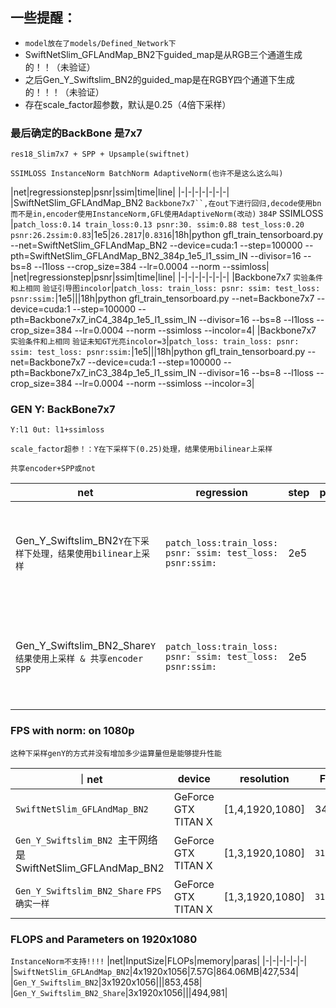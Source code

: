 ## 一些提醒：
 * `model放在了models/Defined_Network下`
 * SwiftNetSlim_GFLAndMap_BN2下guided_map是从RGB三个通道生成的！！（未验证）
 * 之后Gen_Y_Swiftslim_BN2的guided_map是在RGBY四个通道下生成的！！！（未验证）
 * 存在scale_factor超参数，默认是0.25（4倍下采样）



### 最后确定的BackBone 是7x7
`res18_Slim7x7 + SPP + Upsample(swiftnet)`

`SSIMLOSS InstanceNorm BatchNorm AdaptiveNorm(也许不是这么这么叫)`

|net|regressionstep|psnr|ssim|time|line|
|-|-|-|-|-|-|-|
|SwiftNetSlim_GFLAndMap_BN2 `Backbone7x7``,在out下进行回归,decode使用bn而不是in,encoder使用InstanceNorm,GFL使用AdaptiveNorm(改动)` `384P` SSIMLOSS |`patch_loss:0.14 train_loss:0.13 psnr:30. ssim:0.88 test_loss:0.20 psnr:26.2ssim:0.83`|1e5|`26.2817`|`0.8316`|18h|python gfl_train_tensorboard.py --net=SwiftNetSlim_GFLAndMap_BN2 --device=cuda:1 --step=100000 --pth=SwiftNetSlim_GFLAndMap_BN2_384p_1e5_l1_ssim_IN --divisor=16 --bs=8 --l1loss --crop_size=384 --lr=0.0004 --norm --ssimloss|
|net|regressionstep|psnr|ssim|time|line|
|-|-|-|-|-|-|-|
|Backbone7x7 `实验条件和上相同` `验证引导图incolor`|`patch_loss: train_loss: psnr: ssim: test_loss: psnr:ssim:`|1e5|||18h|python gfl_train_tensorboard.py --net=Backbone7x7 --device=cuda:1 --step=100000 --pth=Backbone7x7_inC4_384p_1e5_l1_ssim_IN --divisor=16 --bs=8 --l1loss --crop_size=384 --lr=0.0004 --norm --ssimloss --incolor=4|
|Backbone7x7 `实验条件和上相同` `验证未知GT光亮incolor=3`|`patch_loss: train_loss: psnr: ssim: test_loss: psnr:ssim:`|1e5|||18h|python gfl_train_tensorboard.py --net=Backbone7x7 --device=cuda:1 --step=100000 --pth=Backbone7x7_inC3_384p_1e5_l1_ssim_IN --divisor=16 --bs=8 --l1loss --crop_size=384 --lr=0.0004 --norm --ssimloss --incolor=3|

### GEN Y: BackBone7x7 

`Y:l1 0ut: l1+ssimloss `

`scale_factor超参！：Y在下采样下(0.25)处理，结果使用bilinear上采样`

`共享encoder+SPP或not`


|net|regression|step|psnr|ssim|time|line|
|-|-|-|-|-|-|-|
|Gen_Y_Swiftslim_BN2`Y在下采样下处理，结果使用bilinear上采样`|`patch_loss:train_loss: psnr: ssim: test_loss: psnr:ssim:`|2e5|||18h|python Gen_Y_train_tensorboard.py --device='cuda:0' --steps=200000 --lr=0.0004 --pth=Gen_Y_Swiftslim_BN2_384p_2e5_l1_ssim --divisor=16 --bs=8 --l1loss --crop_size=384 --norm --net=Gen_Y_Swiftslim_BN2 --scale_factor=0.25 --ssimloss|
|Gen_Y_Swiftslim_BN2_Share`Y结果使用上采样 & 共享encoder SPP`|`patch_loss:train_loss: psnr: ssim: test_loss: psnr:ssim:`|2e5|||18h|python Gen_Y_Share_train_tensorboard.py --device='cuda:2' --steps=200000 --lr=0.0004 --pth=Gen_Y_Swiftslim_BN2_Share_384p_2e5_l1 --divisor=16 --bs=8 --l1loss --crop_size=384 --norm --net=Gen_Y_Swiftslim_BN2_Share --scale_factor=0.25 --ssimloss|


### FPS with norm: on 1080p

`这种下采样genY的方式并没有增加多少运算量但是能够提升性能`

｜net|device|resolution|FPS|avg_infer_decay|
|-|-|-|-|-|
|`SwiftNetSlim_GFLAndMap_BN2`|GeForce GTX TITAN X|[1,4,1920,1080]|34.86|0.028|
|`Gen_Y_Swiftslim_BN2 `主干网络是SwiftNetSlim_GFLAndMap_BN2|GeForce GTX TITAN X|[1,3,1920,1080]|`31.5`|`0.031`|
|`Gen_Y_Swiftslim_BN2_Share` `FPS确实一样`|GeForce GTX TITAN X|[1,3,1920,1080]|`31.5`|`0.031`|

### FLOPS and Parameters on 1920x1080 
`InstanceNorm不支持!!!!`
|net|InputSize|FLOPs|memory|paras|
|-|-|-|-|-|-|
|`SwiftNetSlim_GFLAndMap_BN2`|4x1920x1056|7.57G|864.06MB|427,534|
|`Gen_Y_Swiftslim_BN2`|3x1920x1056|||853,458|
|`Gen_Y_Swiftslim_BN2_Share`|3x1920x1056|||494,981|



